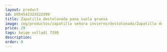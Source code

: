 ```yaml
---
layout: product
id: b954542323522d99
title: Zapatilla destalonada pana suela gruesa
image: img/productos/zapatilla señora invierno/destalonada/Zapatilla destalonada pana suela gruesa=29=beige vulladi 7390.webp
price: 29
tags: beige vulladi 7390
description: 
order: 0
---
```

